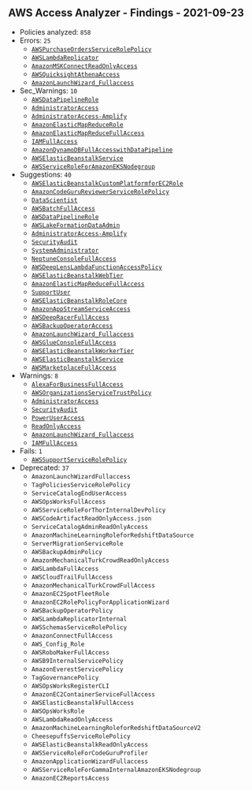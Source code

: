 ## AWS Access Analyzer - Findings - 2021-09-23

- Policies analyzed: `858`
- Errors: `25`
  - [`AWSPurchaseOrdersServiceRolePolicy`](./AWSPurchaseOrdersServiceRolePolicy.json)
  - [`AWSLambdaReplicator`](./AWSLambdaReplicator.json)
  - [`AmazonMSKConnectReadOnlyAccess`](./AmazonMSKConnectReadOnlyAccess.json)
  - [`AWSQuicksightAthenaAccess`](./AWSQuicksightAthenaAccess.json)
  - [`AmazonLaunchWizard_Fullaccess`](./AmazonLaunchWizard_Fullaccess.json)
- Sec_Warnings: `10`
  - [`AWSDataPipelineRole`](./AWSDataPipelineRole.json)
  - [`AdministratorAccess`](./AdministratorAccess.json)
  - [`AdministratorAccess-Amplify`](./AdministratorAccess-Amplify.json)
  - [`AmazonElasticMapReduceRole`](./AmazonElasticMapReduceRole.json)
  - [`AmazonElasticMapReduceFullAccess`](./AmazonElasticMapReduceFullAccess.json)
  - [`IAMFullAccess`](./IAMFullAccess.json)
  - [`AmazonDynamoDBFullAccesswithDataPipeline`](./AmazonDynamoDBFullAccesswithDataPipeline.json)
  - [`AWSElasticBeanstalkService`](./AWSElasticBeanstalkService.json)
  - [`AWSServiceRoleForAmazonEKSNodegroup`](./AWSServiceRoleForAmazonEKSNodegroup.json)
- Suggestions: `40`
  - [`AWSElasticBeanstalkCustomPlatformforEC2Role`](./AWSElasticBeanstalkCustomPlatformforEC2Role.json)
  - [`AmazonCodeGuruReviewerServiceRolePolicy`](./AmazonCodeGuruReviewerServiceRolePolicy.json)
  - [`DataScientist`](./DataScientist.json)
  - [`AWSBatchFullAccess`](./AWSBatchFullAccess.json)
  - [`AWSDataPipelineRole`](./AWSDataPipelineRole.json)
  - [`AWSLakeFormationDataAdmin`](./AWSLakeFormationDataAdmin.json)
  - [`AdministratorAccess-Amplify`](./AdministratorAccess-Amplify.json)
  - [`SecurityAudit`](./SecurityAudit.json)
  - [`SystemAdministrator`](./SystemAdministrator.json)
  - [`NeptuneConsoleFullAccess`](./NeptuneConsoleFullAccess.json)
  - [`AWSDeepLensLambdaFunctionAccessPolicy`](./AWSDeepLensLambdaFunctionAccessPolicy.json)
  - [`AWSElasticBeanstalkWebTier`](./AWSElasticBeanstalkWebTier.json)
  - [`AmazonElasticMapReduceFullAccess`](./AmazonElasticMapReduceFullAccess.json)
  - [`SupportUser`](./SupportUser.json)
  - [`AWSElasticBeanstalkRoleCore`](./AWSElasticBeanstalkRoleCore.json)
  - [`AmazonAppStreamServiceAccess`](./AmazonAppStreamServiceAccess.json)
  - [`AWSDeepRacerFullAccess`](./AWSDeepRacerFullAccess.json)
  - [`AWSBackupOperatorAccess`](./AWSBackupOperatorAccess.json)
  - [`AmazonLaunchWizard_Fullaccess`](./AmazonLaunchWizard_Fullaccess.json)
  - [`AWSGlueConsoleFullAccess`](./AWSGlueConsoleFullAccess.json)
  - [`AWSElasticBeanstalkWorkerTier`](./AWSElasticBeanstalkWorkerTier.json)
  - [`AWSElasticBeanstalkService`](./AWSElasticBeanstalkService.json)
  - [`AWSMarketplaceFullAccess`](./AWSMarketplaceFullAccess.json)
- Warnings: `8`
  - [`AlexaForBusinessFullAccess`](./AlexaForBusinessFullAccess.json)
  - [`AWSOrganizationsServiceTrustPolicy`](./AWSOrganizationsServiceTrustPolicy.json)
  - [`AdministratorAccess`](./AdministratorAccess.json)
  - [`SecurityAudit`](./SecurityAudit.json)
  - [`PowerUserAccess`](./PowerUserAccess.json)
  - [`ReadOnlyAccess`](./ReadOnlyAccess.json)
  - [`AmazonLaunchWizard_Fullaccess`](./AmazonLaunchWizard_Fullaccess.json)
  - [`IAMFullAccess`](./IAMFullAccess.json)
- Fails: `1`
  - [`AWSSupportServiceRolePolicy`](./AWSSupportServiceRolePolicy.json)
- Deprecated: `37`
  - `AmazonLaunchWizardFullaccess`
  - `TagPoliciesServiceRolePolicy`
  - `ServiceCatalogEndUserAccess`
  - `AWSOpsWorksFullAccess`
  - `AWSServiceRoleForThorInternalDevPolicy`
  - `AWSCodeArtifactReadOnlyAccess.json`
  - `ServiceCatalogAdminReadOnlyAccess`
  - `AmazonMachineLearningRoleforRedshiftDataSource`
  - `ServerMigrationServiceRole`
  - `AWSBackupAdminPolicy`
  - `AmazonMechanicalTurkCrowdReadOnlyAccess`
  - `AWSLambdaFullAccess`
  - `AWSCloudTrailFullAccess`
  - `AmazonMechanicalTurkCrowdFullAccess`
  - `AmazonEC2SpotFleetRole`
  - `AmazonEC2RolePolicyForApplicationWizard`
  - `AWSBackupOperatorPolicy`
  - `AWSLambdaReplicatorInternal`
  - `AWSSchemasServiceRolePolicy`
  - `AmazonConnectFullAccess`
  - `AWS_Config_Role`
  - `AWSRoboMakerFullAccess`
  - `AWSB9InternalServicePolicy`
  - `AmazonEverestServicePolicy`
  - `TagGovernancePolicy`
  - `AWSOpsWorksRegisterCLI`
  - `AmazonEC2ContainerServiceFullAccess`
  - `AWSElasticBeanstalkFullAccess`
  - `AWSOpsWorksRole`
  - `AWSLambdaReadOnlyAccess`
  - `AmazonMachineLearningRoleforRedshiftDataSourceV2`
  - `CheesepuffsServiceRolePolicy`
  - `AWSElasticBeanstalkReadOnlyAccess`
  - `AWSServiceRoleForCodeGuruProfiler`
  - `AmazonApplicationWizardFullaccess`
  - `AWSServiceRoleForGammaInternalAmazonEKSNodegroup`
  - `AmazonEC2ReportsAccess`
